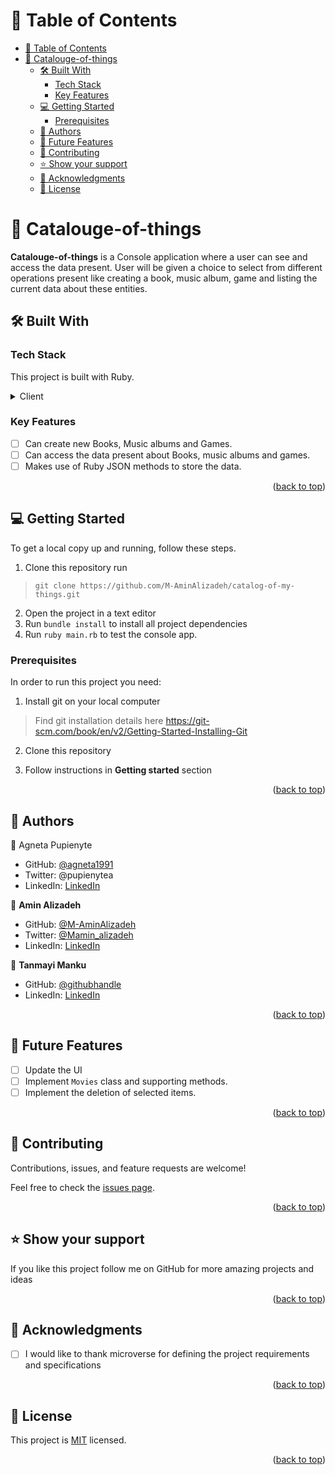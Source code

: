 <a name="readme-top"></a>

# 📗 Table of Contents

- [📗 Table of Contents](#-table-of-contents)
- [📖 Catalouge-of-things ](#-Catalouge-of-things)
  - [🛠 Built With ](#-built-with-)
    - [Tech Stack ](#tech-stack-)
    - [Key Features ](#key-features-)
  - [💻 Getting Started ](#-getting-started-)
    - [Prerequisites](#prerequisites)
  - [👥 Authors ](#-authors-)
  - [🔭 Future Features ](#-future-features-)
  - [🤝 Contributing ](#-contributing-)
  - [⭐️ Show your support ](#️-show-your-support-)
  - [🙏 Acknowledgments ](#-acknowledgments-)
  - [📝 License ](#-license-)


# 📖 Catalouge-of-things <a name="about-project"></a>


**Catalouge-of-things** is a Console application where a user can see and access the data present. User will be given a choice to select from different operations present like creating a book, music album, game and listing the current data about these entities.

## 🛠 Built With <a name="built-with"></a>

### Tech Stack <a name="tech-stack"></a>

This project is built with Ruby.

<details>
  <summary>Client</summary>
  <ul>
    <li><a href="https://docs.ruby-lang.org/en/master/">Ruby</a></li>
  </ul>
</details>

### Key Features <a name="key-features"></a>

- [ ] Can create new Books, Music albums and Games.
- [ ] Can access the data present about Books, music albums and games.
- [ ] Makes use of Ruby JSON methods to store the data.

<p align="right">(<a href="#readme-top">back to top</a>)</p>

## 💻 Getting Started <a name="getting-started"></a>
To get a local copy up and running, follow these steps.
1. Clone this repository
   run 
  > `git clone https://github.com/M-AminAlizadeh/catalog-of-my-things.git`

2. Open the project in a text editor
3. Run `bundle install` to install all project dependencies
4. Run `ruby main.rb` to test the console app. 

### Prerequisites

In order to run this project you need:

1. Install git on your local computer
> Find git installation details here https://git-scm.com/book/en/v2/Getting-Started-Installing-Git

2. Clone this repository

3. Follow instructions in **Getting started** section
<p align="right">(<a href="#readme-top">back to top</a>)</p>


## 👥 Authors <a name="authors"></a>

👤 Agneta Pupienyte

- GitHub: [@agneta1991](https://github.com/agneta1991)
- Twitter: @pupienytea<br>
- LinkedIn: [LinkedIn](https://www.linkedin.com/in/agneta-pupienyte-124a27256/)

👤 **Amin Alizadeh**

- GitHub: [@M-AminAlizadeh](https://github.com/M-AminAlizadeh)
- Twitter: [@Mamin_alizadeh](https://twitter.com/Mamin_alizadeh)
- LinkedIn: [LinkedIn](https://www.linkedin.com/in/m-amin-alizadeh/)

👤 **Tanmayi Manku**

- GitHub: [@githubhandle](https://github.com/tan12082001)
- LinkedIn: [LinkedIn](https://www.linkedin.com/in/tanmayi-manku-99195720a/)

<p align="right">(<a href="#readme-top">back to top</a>)</p>


## 🔭 Future Features <a name="future-features"></a>

- [ ] Update the UI
- [ ] Implement `Movies` class and supporting methods.
- [ ] Implement the deletion of selected items.

<p align="right">(<a href="#readme-top">back to top</a>)</p>


## 🤝 Contributing <a name="contributing"></a>

Contributions, issues, and feature requests are welcome!

Feel free to check the [issues page](../../issues/).

<p align="right">(<a href="#readme-top">back to top</a>)</p>


## ⭐️ Show your support <a name="support"></a>

If you like this project follow me on GitHub for more amazing projects
and ideas

<p align="right">(<a href="#readme-top">back to top</a>)</p>


## 🙏 Acknowledgments <a name="acknowledgements"></a>
- [ ] I would like to thank microverse for defining the project requirements and specifications


<p align="right">(<a href="#readme-top">back to top</a>)</p>


## 📝 License <a name="license"></a>

This project is [MIT](./LICENSE) licensed.


<p align="right">(<a href="#readme-top">back to top</a>)</p>
